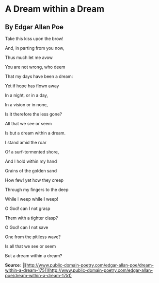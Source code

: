 # A Dream within a Dream
## By Edgar Allan Poe

Take this kiss upon the brow!

And, in parting from you now,

Thus much let me avow

You are not wrong, who deem

That my days have been a dream:

Yet if hope has flown away

In a night, or in a day,

In a vision or in none,

Is it therefore the less gone?

All that we see or seem

Is but a dream within a dream.



I stand amid the roar

Of a surf-tormented shore,

And I hold within my hand

Grains of the golden sand

How few! yet how they creep

Through my fingers to the deep

While I weep while I weep!

O God! can I not grasp

Them with a tighter clasp?

O God! can I not save

One from the pitiless wave?

Is all that we see or seem

But a dream within a dream?



**Source**: :link:[http://www.public-domain-poetry.com/edgar-allan-poe/dream-within-a-dream-1751](http://www.public-domain-poetry.com/edgar-allan-poe/dream-within-a-dream-1751)
